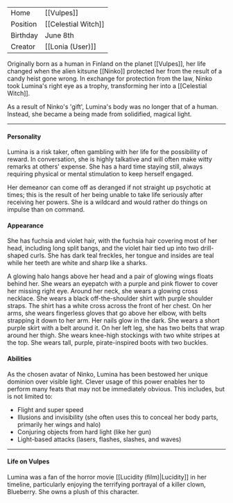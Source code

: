 
|          |                     |
| -------- | ------------------- |
| Home     | [[Vulpes]]          |
| Position | [[Celestial Witch]] |
| Birthday | June 8th            |
| Creator  | [[Lonia (User)]]    |

Originally born as a human in Finland on the planet [[Vulpes]], her life changed when the alien kitsune [[Ninko]] protected her from the result of a candy heist gone wrong. In exchange for protection from the law, Ninko took Lumina's right eye as a trophy, transforming her into a [[Celestial Witch]]. 

As a result of Ninko's 'gift', Lumina's body was no longer that of a human. Instead, she became a being made from solidified, magical light.

--- 
#### Personality
Lumina is a risk taker, often gambling with her life for the possibility of reward. In conversation, she is highly talkative and will often make witty remarks at others' expense. She has a hard time staying still, always requiring physical or mental stimulation to keep herself engaged. 

Her demeanor can come off as deranged if not straight up psychotic at times; this is the result of her being unable to take life seriously after receiving her powers. She is a wildcard and would rather do things on impulse than on command.
#### Appearance
She has fuchsia and violet hair, with the fuchsia hair covering most of her head, including long split bangs, and the violet hair tied up into two drill-shaped curls. She has dark teal freckles, her tongue and insides are teal while her teeth are white and sharp like a sharks.

A glowing halo hangs above her head and a pair of glowing wings floats behind her. She wears an eyepatch with a purple and pink flower to cover her missing right eye. 
Around her neck, she wears a glowing cross necklace. She wears a black off-the-shoulder shirt with purple shoulder straps. The shirt has a white cross across the front of her chest. On her arms, she wears fingerless gloves that go above her elbow, with belts strapping it down to her arm. Her nails glow in the dark. She wears a short purple skirt with a belt around it. On her left leg, she has two belts that wrap around her thigh. She wears knee-high stockings with two white stripes at the top. She wears tall, purple, pirate-inspired boots with two buckles. 

#### Abilities
As the chosen avatar of Ninko, Lumina has been bestowed her unique dominion over visible light. Clever usage of this power enables her to perform many feats that may not be immediately obvious. This includes, but is not limited to:  
- Flight and super speed
- Illusions and invisibility (she often uses this to conceal her body parts, primarily her wings and halo)
- Conjuring objects from hard light (like her gun)
- Light-based attacks (lasers, flashes, slashes, and waves)

---
#### Life on Vulpes
Lumina was a fan of the horror movie [[Lucidity (film)|Lucidity]] in her timeline, particularly enjoying the terrifying portrayal of a killer clown, Blueberry. She owns a plush of this character.





